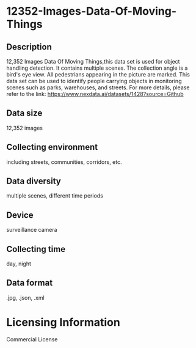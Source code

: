 # 12352-Images-Data-Of-Moving-Things

## Description
12,352 Images Data Of Moving Things,this data set is used for object handling detection. It contains multiple scenes. The collection angle is a bird's eye view. All pedestrians appearing in the picture are marked. This data set can be used to identify people carrying objects in monitoring scenes such as parks, warehouses, and streets.
For more details, please refer to the link: https://www.nexdata.ai/datasets/1428?source=Github


## Data size
12,352 images
## Collecting environment
including streets, communities, corridors, etc.
## Data diversity
multiple scenes, different time periods
## Device
surveillance camera
## Collecting time
day, night
## Data format
.jpg, .json, .xml
# Licensing Information
Commercial License
